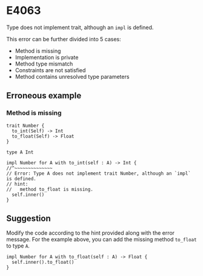 # E4063

Type does not implement trait, although an `impl` is defined.

This error can be further divided into 5 cases:

- Method is missing
- Implementation is private
- Method type mismatch
- Constraints are not satisfied
- Method contains unresolved type parameters

## Erroneous example

### Method is missing

```moonbit
trait Number {
  to_int(Self) -> Int
  to_float(Self) -> Float
}

type A Int

impl Number for A with to_int(self : A) -> Int {
//^~~~~~~~~~~~~~~
// Error: Type A does not implement trait Number, although an `impl` is defined.
// hint:
//   method to_float is missing.
  self.inner()
}
```

## Suggestion

Modify the code according to the hint provided along with the error message. For
the example above, you can add the missing method `to_float` to type `A`.

```moonbit
impl Number for A with to_float(self : A) -> Float {
  self.inner().to_float()
}
```
